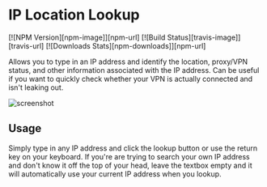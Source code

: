 # IP Location Lookup

[![NPM Version][npm-image]][npm-url]
[![Build Status][travis-image]][travis-url]
[![Downloads Stats][npm-downloads]][npm-url]

Allows you to type in an IP address and identify the location, proxy/VPN status, and other information associated with the IP address. Can be useful if you want to quickly check whether your VPN is actually connected and isn't leaking out.

![screenshot](https://user-images.githubusercontent.com/40510223/122169340-4b87eb80-ce4b-11eb-96c2-507ff3e4774f.png)

## Usage
Simply type in any IP address and click the lookup button or use the return key on your keyboard. If you're are trying to search your own IP address and don't know it off the top of your head, leave the textbox empty and it will automatically use your current IP address when you lookup.
